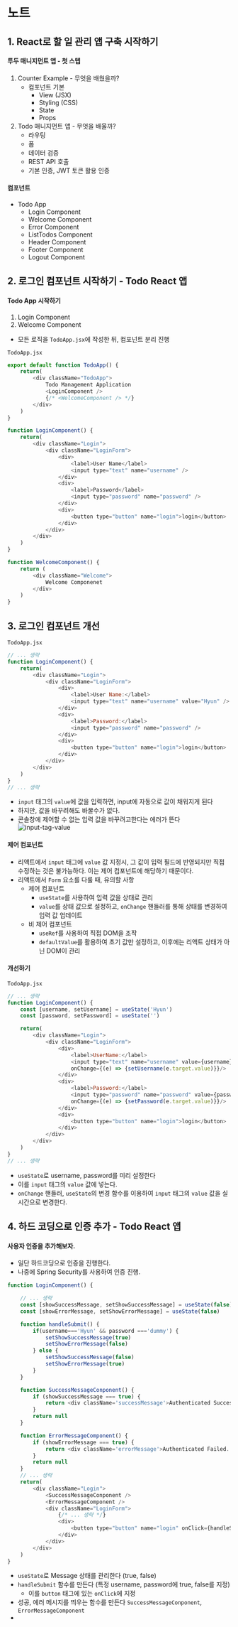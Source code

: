 # 노트

## 1. React로 할 일 관리 앱 구축 시작하기
#### 투두 매니지먼트 앱 - 첫 스텝
1. Counter Example - 무엇을 배웠을까?
    * 컴포넌트 기본
        * View (JSX)
        * Styling (CSS)
        * State
        * Props
2. Todo 매니지먼트 앱 - 무엇을 배울까?
    * 라우팅
    * 폼
    * 데이터 검증
    * REST API 호출
    * 기본 인증, JWT 토큰 활용 인증
#### 컴포넌트
* Todo App 
    * Login Component
    * Welcome Component
    * Error Component
    * ListTodos Component
    * Header Component
    * Footer Component
    * Logout Component

## 2. 로그인 컴포넌트 시작하기 - Todo React 앱
#### Todo App 시작하기
1. Login Component
2. Welcome Component

* 모든 로직을 `TodoApp.jsx`에 작성한 뒤, 컴포넌트 분리 진행

`TodoApp.jsx`
```javascript
export default function TodoApp() {
    return(
        <div className="TodoApp">
            Todo Management Application
            <LoginComponent />
            {/* <WelcomeComponent /> */}
        </div>
    )
}

function LoginComponent() {
    return(
        <div className="Login">
            <div className="LoginForm">
                <div>
                    <label>User Name</label>
                    <input type="text" name="username" />
                </div>
                <div>
                    <label>Password</label>
                    <input type="password" name="password" />
                </div>
                <div>
                    <button type="button" name="login">login</button>
                </div>
            </div>
        </div>
    )
}

function WelcomeComponent() {
    return (
        <div className="Welcome">
            Welcome Componenet
        </div>
    )
}
```

## 3. 로그인 컴포넌트 개선

`TodoApp.jsx`
```javascript
// ... 생략 
function LoginComponent() {
    return(
        <div className="Login">
            <div className="LoginForm">
                <div>
                    <label>User Name:</label>
                    <input type="text" name="username" value="Hyun" />
                </div>
                <div>
                    <label>Password:</label>
                    <input type="password" name="password" />
                </div>
                <div>
                    <button type="button" name="login">login</button>
                </div>
            </div>
        </div>
    )
}
// ... 생략 
```
* `input` 태그의 `value`에 값을 입력하면, input에 자동으로 값이 채워지게 된다
* 하지만, 값을 바꾸려해도 바꿀수가 없다.
* 콘솔창에 제어할 수 없는 입력 값을 바꾸려고한다는 에러가 뜬다
![input-tag-value](./img/input-tag-value.png)

#### 제어 컴포넌트
* 리액트에서 `input` 태그에 `value` 값 지정시, 그 값이 입력 필드에 반영되지만 직접 수정하는 것은 불가능하다. 이는 제어 컴포넌트에 해당하기 때문이다.
* 리액트에서 `Form` 요소를 다룰 때, 유의할 사항
    * 제어 컴포넌트
        * `useState`를 사용하여 입력 값을 상태로 관리
        * `value`를 상태 값으로 설정하고, `onChange` 핸들러를 통해 상태를 변경하여 입력 값 업데이트
    * 비 제어 컴포넌트
        * `useRef`를 사용하여 직접 DOM을 조작
        * `defaultValue`를 활용하여 초기 값만 설정하고, 이후에는 리액트 상태가 아닌 DOM이 관리

#### 개선하기
`TodoApp.jsx`
```javascript
// ... 생략 
function LoginComponent() {
    const [username, setUsername] = useState('Hyun')
    const [password, setPassword] = useState('')

    return(
        <div className="Login">
            <div className="LoginForm">
                <div>
                    <label>UserName:</label>
                    <input type="text" name="username" value={username} 
                    onChange={(e) => {setUsername(e.target.value)}}/>
                </div>
                <div>
                    <label>Password:</label>
                    <input type="password" name="password" value={password}
                    onChange={(e) => {setPassword(e.target.value)}}/>
                </div>
                <div>
                    <button type="button" name="login">login</button>
                </div>
            </div>
        </div>
    )
}
// ... 생략 
```
* `useState`로 username, password를 미리 설정한다
* 이를 `input` 태그의 `value` 값에 넣는다.
* `onChange` 핸들러, `useState`의 변경 함수를 이용하여 `input` 태그의 `value` 값을 실시간으로 변경한다.

## 4. 하드 코딩으로 인증 추가 - Todo React 앱

#### 사용자 인증을 추가해보자.
* 일단 하드코딩으로 인증을 진행한다.
* 나중에 Spring Security를 사용하여 인증 진행.

```javascript
function LoginComponent() {

    // ... 생략
    const [showSuccessMessage, setShowSuccessMessage] = useState(false)
    const [showErrorMessage, setShowErrorMessage] = useState(false)

    function handleSubmit() {
        if(username==='Hyun' && password ==='dummy') {
            setShowSuccessMessage(true)
            setShowErrorMessage(false)
        } else {
            setShowSuccessMessage(false)
            setShowErrorMessage(true)
        }
    }

    function SuccessMessageConponent() {
        if (showSuccessMessage === true) {
            return <div className='successMessage'>Authenticated Successfully</div>
        }
        return null
    }

    function ErrorMessageComponent() {
        if (showErrorMessage === true) {
            return <div className='errorMessage'>Authenticated Failed. Please check your credentials.</div>
        }
        return null
    }
    // ... 생략
    return(
        <div className="Login">
            <SuccessMessageConponent />
            <ErrorMessageComponent />
            <div className="LoginForm">
                {/* ... 생략 */}
                <div>
                    <button type="button" name="login" onClick={handleSubmit}>login</button>
                </div>
            </div>
        </div>
    )
}
```
* `useState`로 Message 상태를 관리한다 (true, false)
* `handleSubmit` 함수를 만든다 (특정 username, password에 true, false를 지정)
    * 이를 `button` 태그에 있는 `onClick`에 지정
* 성공, 에러 메시지를 띄우는 함수를 만든다 `SuccessMessageConponent`, `ErrorMessageComponent`
* 